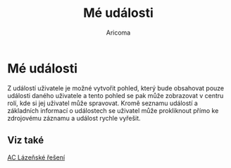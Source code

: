 ﻿---
    title: "Mé události"
    author: Aricoma
    ms.date: 04/30/2018
    ms.topic: article
    ms.prod: dynamics-nav-2017
    ms.contentlocale: cs-cz
    ms.lasthandoff: 04/30/2018
---

# Mé události
Z událostí uživatele je možné vytvořit pohled, který bude obsahovat pouze události daného uživatele a tento pohled se pak může zobrazovat v centru rolí, kde si jej uživatel může spravovat. Kromě seznamu událostí a základních informací o událostech se uživatel může prokliknout přímo ke zdrojovému záznamu a událost rychle vyřešit. 

## <a name="see-also"></a>Viz také
[AC Lázeňské řešení](ac-spa-solution.md)